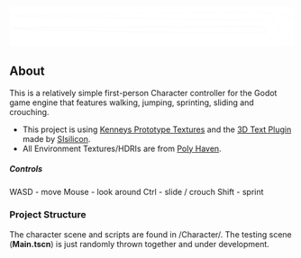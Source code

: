 ![header image](https://github.com/Coxcopi/rigidbody-character-controller/blob/master/Visuals/header_small.png)
## About
This is a relatively simple first-person Character controller for the Godot game engine that features walking, jumping, sprinting, sliding and crouching.
+ This project is using [Kenneys Prototype Textures](https://www.kenney.nl/assets/prototype-textures) and the
[3D Text Plugin](https://github.com/SIsilicon/Godot-3D-text-plugin) made by [SIsilicon](https://github.com/SIsilicon).
+ All Environment Textures/HDRIs are from [Poly Haven](https://polyhaven.com/hdris).

##### Controls
WASD - move
Mouse - look around
Ctrl - slide / crouch
Shift - sprint

### Project Structure
The character scene and scripts are found in /Character/.
The testing scene (**Main.tscn**) is just randomly thrown together and under development.
